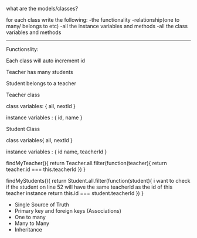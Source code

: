  what are the models/classes?

 for each class write the following:
 -the functionality
 -relationship(one to many/ belongs to etc)
 -all the instance variables and methods
 -all the class variables and methods

 --------------------------------------
Functionslity:

Each class will auto increment id

Teacher has many students

Student belongs to a teacher

 Teacher class

 class variables: {
   all,
   nextId
 }

 instance variables : {
   id,
   name
 }
 

Student Class


 class variables{
   all,
   nextId
 }
 
 instance variables : {
   id
   name,
   teacherId
 }

 findMyTeacher(){
   return Teacher.all.filter(function(teacher){
     return teacher.id === this.teacherId
   })
 }

 findMyStudents(){
   return Student.all.filter(function(student){
     i want to check if the student on line 52 will have the same teacherId as the id of this teacher instance
     return this.id === student.teacherId
   })
 }


 - Single Source of Truth
 - Primary key and foreign keys (Associations)
 - One to many
 - Many to Many
 - Inheritance
 